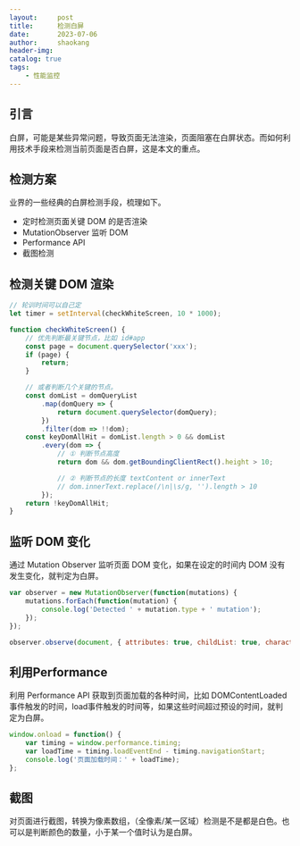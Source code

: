 ```yaml
---
layout:     post
title:      检测白屏
date:       2023-07-06
author:     shaokang
header-img:
catalog: true
tags:
    - 性能监控
---
```


## 引言
白屏，可能是某些异常问题，导致页面无法渲染，页面阻塞在白屏状态。而如何利用技术手段来检测当前页面是否白屏，这是本文的重点。

## 检测方案
业界的一些经典的白屏检测手段，梳理如下。

* 定时检测页面关键 DOM 的是否渲染
* MutationObserver 监听 DOM
* Performance API
* 截图检测

## 检测关键 DOM 渲染

```js
// 轮训时间可以自己定
let timer = setInterval(checkWhiteScreen, 10 * 1000);

function checkWhiteScreen() {
    // 优先判断最关键节点，比如 id#app
    const page = document.querySelector('xxx');
    if (page) {
        return;
    }

    // 或者判断几个关键的节点。
    const domList = domQueryList
        .map(domQuery => {
            return document.querySelector(domQuery);
        })
        .filter(dom => !!dom);
    const keyDomAllHit = domList.length > 0 && domList
        .every(dom => {
            // ① 判断节点高度
            return dom && dom.getBoundingClientRect().height > 10;

            // ② 判断节点的长度 textContent or innerText
            // dom.innerText.replace(/\n|\s/g, '').length > 10
        });
    return !keyDomAllHit;
}

```

## 监听 DOM 变化
通过 Mutation Observer 监听页面 DOM 变化，如果在设定的时间内 DOM 没有发生变化，就判定为白屏。
```js
var observer = new MutationObserver(function(mutations) {
    mutations.forEach(function(mutation) {
        console.log('Detected ' + mutation.type + ' mutation');
    });
});

observer.observe(document, { attributes: true, childList: true, characterData: true });
```

## 利用Performance
利用 Performance API 获取到页面加载的各种时间，比如 DOMContentLoaded 事件触发的时间，load事件触发的时间等，如果这些时间超过预设的时间，就判定为白屏。
```js
window.onload = function() {
    var timing = window.performance.timing;
    var loadTime = timing.loadEventEnd - timing.navigationStart;
    console.log('页面加载时间：' + loadTime);
};
```
## 截图
对页面进行截图，转换为像素数组，（全像素/某一区域）检测是不是都是白色。也可以是判断颜色的数量，小于某一个值时认为是白屏。